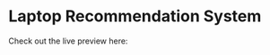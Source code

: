 # Laptop Recommendation System
<p>Check out the live preview here: </p><a href="https://share.streamlit.io/alpale/laptop_recommendation_system/app.py"></a>
